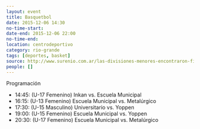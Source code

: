 ```yaml
---
layout: event 
title: Basquetbol
date: 2015-12-06 14:30
no-time-start: 
date-end: 2015-12-06 22:00
no-time-end: 
location: centrodeportivo
category: rio-grande
tags: [deportes, basket]
source: http://www.surenio.com.ar/las-divisiones-menores-encontraron-finalmente-un-espacio/
people: []
---
```


Programación

+ 14:45: (U-17 Femenino) Inkan vs. Escuela Municipal
+ 16:15: (U-13 Femenino) Escuela Municipal vs. Metalúrgico
+ 17:30: (U-15 Masculino) Universitario vs. Yoppen
+ 19:00: (U-15 Femenino) Escuela Municipal vs. Yoppen
+ 20:30: (U-17 Femenino) Escuela Municipal vs. Metalúrgico